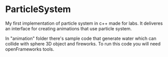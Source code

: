 # ParticleSystem
My first implementation of particle system in c++ made for labs.
It deliveres an interface for creating animations
that use particle system.

In "animation" folder there's sample code that generate water which can collide with sphere 3D object
and fireworks. To run this code you will need openFrameworks tools.



